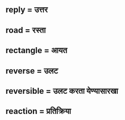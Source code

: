 ## reply = उत्तर

## road = रस्ता

## rectangle = आयत

## reverse = उलट

## reversible = उलट करता येण्यासारखा

## reaction = प्रतिक्रिया

